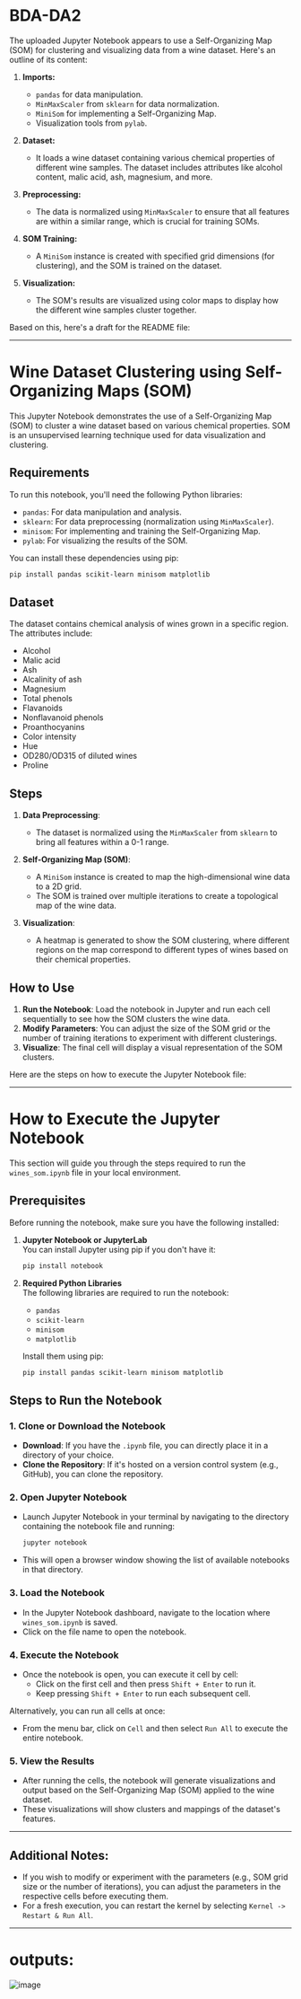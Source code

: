 # BDA-DA2
The uploaded Jupyter Notebook appears to use a Self-Organizing Map (SOM) for clustering and visualizing data from a wine dataset. Here's an outline of its content:

1. **Imports:**
   - `pandas` for data manipulation.
   - `MinMaxScaler` from `sklearn` for data normalization.
   - `MiniSom` for implementing a Self-Organizing Map.
   - Visualization tools from `pylab`.

2. **Dataset:**
   - It loads a wine dataset containing various chemical properties of different wine samples. The dataset includes attributes like alcohol content, malic acid, ash, magnesium, and more.

3. **Preprocessing:**
   - The data is normalized using `MinMaxScaler` to ensure that all features are within a similar range, which is crucial for training SOMs.

4. **SOM Training:**
   - A `MiniSom` instance is created with specified grid dimensions (for clustering), and the SOM is trained on the dataset.

5. **Visualization:**
   - The SOM's results are visualized using color maps to display how the different wine samples cluster together.

Based on this, here's a draft for the README file:

---

# Wine Dataset Clustering using Self-Organizing Maps (SOM)

This Jupyter Notebook demonstrates the use of a Self-Organizing Map (SOM) to cluster a wine dataset based on various chemical properties. SOM is an unsupervised learning technique used for data visualization and clustering.

## Requirements

To run this notebook, you'll need the following Python libraries:
- `pandas`: For data manipulation and analysis.
- `sklearn`: For data preprocessing (normalization using `MinMaxScaler`).
- `minisom`: For implementing and training the Self-Organizing Map.
- `pylab`: For visualizing the results of the SOM.

You can install these dependencies using pip:

```bash
pip install pandas scikit-learn minisom matplotlib
```

## Dataset

The dataset contains chemical analysis of wines grown in a specific region. The attributes include:

- Alcohol
- Malic acid
- Ash
- Alcalinity of ash
- Magnesium
- Total phenols
- Flavanoids
- Nonflavanoid phenols
- Proanthocyanins
- Color intensity
- Hue
- OD280/OD315 of diluted wines
- Proline

## Steps

1. **Data Preprocessing**:
   - The dataset is normalized using the `MinMaxScaler` from `sklearn` to bring all features within a 0-1 range.

2. **Self-Organizing Map (SOM)**:
   - A `MiniSom` instance is created to map the high-dimensional wine data to a 2D grid.
   - The SOM is trained over multiple iterations to create a topological map of the wine data.

3. **Visualization**:
   - A heatmap is generated to show the SOM clustering, where different regions on the map correspond to different types of wines based on their chemical properties.

## How to Use

1. **Run the Notebook**: Load the notebook in Jupyter and run each cell sequentially to see how the SOM clusters the wine data.
2. **Modify Parameters**: You can adjust the size of the SOM grid or the number of training iterations to experiment with different clusterings.
3. **Visualize**: The final cell will display a visual representation of the SOM clusters.

Here are the steps on how to execute the Jupyter Notebook file:

---

# How to Execute the Jupyter Notebook

This section will guide you through the steps required to run the `wines_som.ipynb` file in your local environment.

## Prerequisites

Before running the notebook, make sure you have the following installed:

1. **Jupyter Notebook or JupyterLab**  
   You can install Jupyter using pip if you don't have it:
   ```bash
   pip install notebook
   ```

2. **Required Python Libraries**  
   The following libraries are required to run the notebook:
   - `pandas`
   - `scikit-learn`
   - `minisom`
   - `matplotlib`

   Install them using pip:
   ```bash
   pip install pandas scikit-learn minisom matplotlib
   ```

## Steps to Run the Notebook

### 1. Clone or Download the Notebook

- **Download**: If you have the `.ipynb` file, you can directly place it in a directory of your choice.
- **Clone the Repository**: If it's hosted on a version control system (e.g., GitHub), you can clone the repository.

### 2. Open Jupyter Notebook

- Launch Jupyter Notebook in your terminal by navigating to the directory containing the notebook file and running:

   ```bash
   jupyter notebook
   ```

- This will open a browser window showing the list of available notebooks in that directory.

### 3. Load the Notebook

- In the Jupyter Notebook dashboard, navigate to the location where `wines_som.ipynb` is saved.
- Click on the file name to open the notebook.

### 4. Execute the Notebook

- Once the notebook is open, you can execute it cell by cell:
   - Click on the first cell and then press `Shift + Enter` to run it.
   - Keep pressing `Shift + Enter` to run each subsequent cell.

Alternatively, you can run all cells at once:
- From the menu bar, click on `Cell` and then select `Run All` to execute the entire notebook.

### 5. View the Results

- After running the cells, the notebook will generate visualizations and output based on the Self-Organizing Map (SOM) applied to the wine dataset.
- These visualizations will show clusters and mappings of the dataset's features.

---

## Additional Notes:

- If you wish to modify or experiment with the parameters (e.g., SOM grid size or the number of iterations), you can adjust the parameters in the respective cells before executing them.
- For a fresh execution, you can restart the kernel by selecting `Kernel -> Restart & Run All`.

---

# outputs:
![image](https://github.com/user-attachments/assets/d18c7503-5d15-4d42-813b-77c3db7a51dc)

